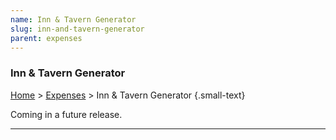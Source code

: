 ```yaml
---
name: Inn & Tavern Generator
slug: inn-and-tavern-generator
parent: expenses
---
```

### Inn & Tavern Generator
[Home](dm-operations-center) > [Expenses](expenses-menu) > Inn & Tavern Generator {.small-text}

Coming in a future release.
<hr/>